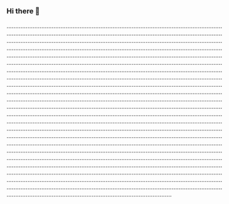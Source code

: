 ### Hi there 👋

...................................................................................................................................................................................................................................................................................................................................................................................................................................................................................................................................................................................................................................................................................................................................................................................................................................................................................................................................................................................................................................................................................................................................................................................................................................................................................................................................................................................................................................................................................................................................................................................................................................................................................................................................................................................................................................................................................................................................................................................................................................................................................................................................................................................................................................................................................................................................................................................................................................................................................................................................................................................................................................................................................................................................................................................................................................................................................................................................................................................................................................................................